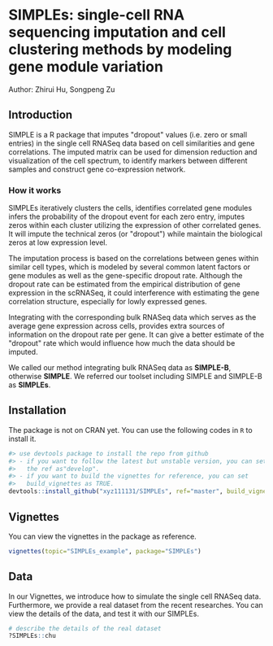 # SIMPLEs: single-cell RNA sequencing imputation and cell clustering methods by modeling gene module variation

Author:  Zhirui Hu, Songpeng Zu

## Introduction
SIMPLE is a R package that imputes "dropout" values (i.e. zero or small entries)
in the single cell RNASeq data based on cell similarities and gene correlations.
The imputed matrix can be used for dimension reduction and visualization of the
cell spectrum, to identify markers between different samples and construct gene
co-expression network. 

### How it works
SIMPLEs iteratively clusters the cells, identifies
correlated gene modules infers the probability of the dropout event for each
zero entry, imputes zeros within each cluster utilizing the expression of other
correlated genes. It will impute the technical zeros (or "dropout") while
maintain the biological zeros at low expression level.

The imputation process is based on the correlations between genes within similar
cell types, which is modeled by several common latent factors or gene modules as
well as the gene-specific dropout rate. Although the dropout rate can be
estimated from the empirical distribution of gene expression in the scRNASeq, it
could interference with estimating the gene correlation structure, especially
for lowly expressed genes. 

Integrating with the corresponding bulk RNASeq data
which serves as the average gene expression across cells, provides extra sources
of information on the dropout rate per gene. It can give a better estimate of
the "dropout" rate which would influence how much the data should be imputed. 

We called our method integrating bulk RNASeq data as **SIMPLE-B**, otherwise
**SIMPLE**. We referred our toolset including SIMPLE and SIMPLE-B as
**SIMPLEs**.

## Installation
The package is not on CRAN yet. You can use the following codes in `R` to
install it.

```r
#> use devtools package to install the repo from github
#> - if you want to follow the latest but unstable version, you can set 
#>   the ref as"develop".
#> - if you want to build the vignettes for reference, you can set 
#>   build_vignettes as TRUE.
devtools::install_github("xyz111131/SIMPLEs", ref="master", build_vignettes=FALSE)
```
## Vignettes
You can view the vignettes in the package as reference.
```r
vignettes(topic="SIMPLEs_example", package="SIMPLEs")
```

## Data
In our Vignettes, we introduce how to simulate the single cell RNASeq data.
Furthermore, we provide a real dataset from the recent researches. You can view
the details of the data, and test it with our SIMPLEs.
```r
# describe the details of the real dataset
?SIMPLEs::chu
```

